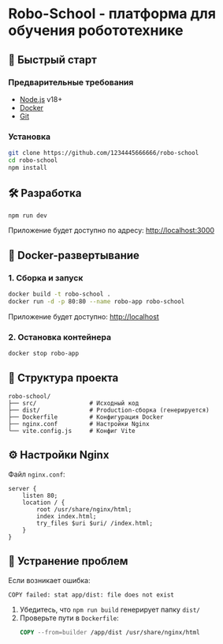 # Robo-School - платформа для обучения робототехнике

## 🚀 Быстрый старт

### Предварительные требования
- [Node.js](https://nodejs.org/) v18+
- [Docker](https://www.docker.com/)
- [Git](https://git-scm.com/)

### Установка
```bash
git clone https://github.com/1234445666666/robo-school
cd robo-school
npm install
```

## 🛠 Разработка
```bash
npm run dev
```
Приложение будет доступно по адресу: [http://localhost:3000](http://localhost:3000)

## 🐳 Docker-развертывание

### 1. Сборка и запуск
```bash
docker build -t robo-school .
docker run -d -p 80:80 --name robo-app robo-school
```
Приложение будет доступно: [http://localhost](http://localhost)

### 2. Остановка контейнера
```bash
docker stop robo-app
```

## 📁 Структура проекта
```
robo-school/
├── src/               # Исходный код
├── dist/              # Production-сборка (генерируется)
├── Dockerfile         # Конфигурация Docker
├── nginx.conf         # Настройки Nginx
└── vite.config.js     # Конфиг Vite
```

## ⚙️ Настройки Nginx
Файл `nginx.conf`:
```nginx
server {
    listen 80;
    location / {
        root /usr/share/nginx/html;
        index index.html;
        try_files $uri $uri/ /index.html;
    }
}
```

## 🔧 Устранение проблем
Если возникает ошибка:
```bash
COPY failed: stat app/dist: file does not exist
```
1. Убедитесь, что `npm run build` генерирует папку `dist/`
2. Проверьте пути в `Dockerfile`:
   ```dockerfile
   COPY --from=builder /app/dist /usr/share/nginx/html
   ```
